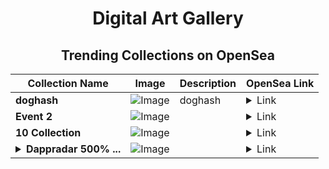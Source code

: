 <div align="center">

# Digital Art Gallery

## Trending Collections on OpenSea

| Collection Name                       | Image                                                                                     | Description                       | OpenSea Link                                                                                          |
|---------------------------------------|-------------------------------------------------------------------------------------------|-----------------------------------|--------------------------------------------------------------------------------------------------------|
| **doghash** | ![Image](https://i.seadn.io/s/raw/files/69ff0286494cf30a4766e58bf3883d67.jpg?w=500&auto=format?w=200&auto=format) | doghash | <details><summary>Link</summary>[doghash](https://opensea.io/collection/doghash)</details> |
| **Event 2** | ![Image](https://i.seadn.io/s/raw/files/20ac66a2146d22b8084ced167cd3cd5a.jpg?w=500&auto=format?w=200&auto=format) |  | <details><summary>Link</summary>[Event 2](https://opensea.io/collection/event-2-9342)</details> |
| **10 Collection** | ![Image](https://i.seadn.io/s/raw/files/3bc6956031bb11bedf7781ce98edce05.jpg?w=500&auto=format?w=200&auto=format) |  | <details><summary>Link</summary>[10 Collection](https://opensea.io/collection/10-collection-40452)</details> |
| **<details><summary>Dappradar 500% ...</summary>Dappradar 500% Bonus at https://usd.lat</details>** | ![Image](https://i.seadn.io/s/raw/files/49608a9e77cd1549180cf85c1d13060a.jpg?w=500&auto=format?w=200&auto=format) |  | <details><summary>Link</summary>[Dappradar 500% Bonus at https://usd.lat](https://opensea.io/collection/dappradar-500-bonus-at-https-usd-lat)</details> |

</div>